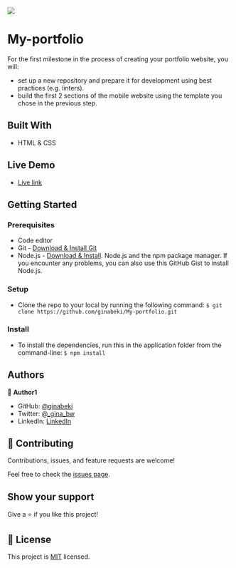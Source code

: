 ![](https://img.shields.io/badge/Microverse-blueviolet)

# My-portfolio

For the first milestone in the process of creating your portfolio website, you will:

- set up a new repository and prepare it for development using best practices (e.g. linters).
- build the first 2 sections of the mobile website using the template you chose in the previous step.

## Built With

- HTML & CSS

## Live Demo

- [Live link](https:)

## Getting Started

### Prerequisites

- Code editor
- Git - [Download & Install Git](https://git-scm.com/downloads)
- Node.js - [Download & Install](https://nodejs.org/en/download/). Node.js and the npm package manager. If you encounter any problems, you can also use this GitHub Gist to install Node.js.

### Setup

- Clone the repo to your local by running the following command: `$ git clone https://github.com/ginabeki/My-portfolio.git`

### Install

- To install the dependencies, run this in the application folder from the command-line: `$ npm install`

## Authors

👤 **Author1**

- GitHub: [@ginabeki](https://github.com/ginabeki)
- Twitter: [@\_gina_bw](https://twitter.com/_gina_bw)
- LinkedIn: [LinkedIn](https://www.linkedin.com/in/gina-beki-a85846103/)

## 🤝 Contributing

Contributions, issues, and feature requests are welcome!

Feel free to check the [issues page](https://github.com/ginabeki/Hello-world/issues).

## Show your support

Give a ⭐️ if you like this project!

## 📝 License

This project is [MIT](./LICENSE) licensed.
